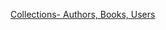 [Collections- Authors, Books, Users](https://gist.github.com/hiteshchoudhary/a80d86b50a5d9c591198a23d79e1e467)

